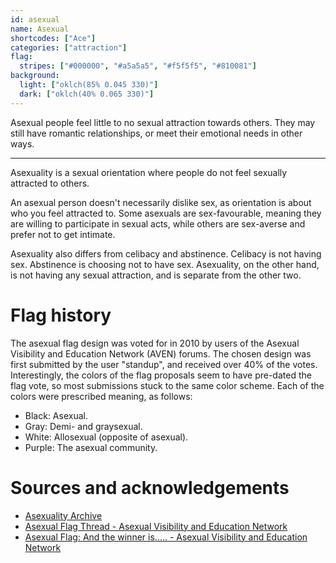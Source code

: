 ```yaml
---
id: asexual
name: Asexual
shortcodes: ["Ace"]
categories: ["attraction"]
flag:
  stripes: ["#000000", "#a5a5a5", "#f5f5f5", "#810081"]
background:
  light: ["oklch(85% 0.045 330)"]
  dark: ["oklch(40% 0.065 330)"]
---
```


Asexual people feel little to no sexual attraction towards others. They may
still have romantic relationships, or meet their emotional needs in other ways.

---

Asexuality is a sexual orientation where people do not feel sexually attracted
to others.

An asexual person doesn't necessarily dislike sex, as orientation is about who
you feel attracted to. Some asexuals are sex-favourable, meaning they are
willing to participate in sexual acts, while others are sex-averse and prefer
not to get intimate.

Asexuality also differs from celibacy and abstinence. Celibacy is not having
sex. Abstinence is choosing not to have sex. Asexuality, on the other hand, is
not having any sexual attraction, and is separate from the other two.

# Flag history

The asexual flag design was voted for in 2010 by users of the Asexual Visibility
and Education Network (AVEN) forums. The chosen design was first submitted by
the user "standup", and received over 40% of the votes. Interestingly, the
colors of the flag proposals seem to have pre-dated the flag vote, so most
submissions stuck to the same color scheme. Each of the colors were prescribed
meaning, as follows:

- Black: Asexual.
- Gray: Demi- and graysexual.
- White: Allosexual (opposite of asexual).
- Purple: The asexual community.

# Sources and acknowledgements

- [Asexuality Archive](https://www.asexualityarchive.com/)
- [Asexual Flag Thread - Asexual Visibility and Education Network](https://www.asexuality.org/en/topic/51646-asexual-flag-thread/?do=findComment&comment=1571308)
- [Asexual Flag: And the winner is..... - Asexual Visibility and Education Network](https://www.asexuality.org/en/topic/53435-asexual-flag-and-the-winner-is/)
